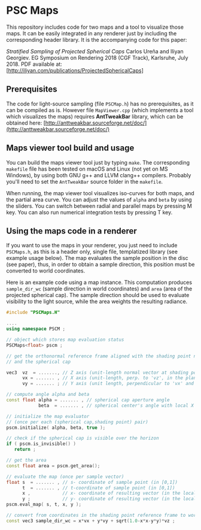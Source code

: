 # PSC Maps

This repository includes code for two maps and a tool to visualize those maps. It can be easily integrated in any renderer just by including the corresponding header library. It is the accompanying code for this paper:

*Stratified Sampling of Projected Spherical Caps*
Carlos Ureña and Iliyan Georgiev.
EG Symposium on Rendering 2018 (CGF Track), Karlsruhe, July 2018.
PDF available at: [http://iliyan.com/publications/ProjectedSphericalCaps]

## Prerequisites

The code for light-source sampling (file `PSCMap.h`) has no prerequisites, as it can be compiled as is. However file `MapViewer.cpp`  (which implements a tool which visualizes the maps) requires **AntTweakBar** library, which can be obtained here: [http://anttweakbar.sourceforge.net/doc/](http://anttweakbar.sourceforge.net/doc/)

## Maps viewer tool build and usage

You can build the maps viewer tool just by typing  `make`. The corresponding `makefile` file has been tested on macOS and Linux (not yet on MS Windows), by using both GNU g++ and LLVM clang++ compilers.
Probably you'll need to set the `AntTweakBar` source folder in the `makefile`.

When running, the map viewer tool visualizes iso-curves for both maps, and the partial area curve. You can adjust the values of `alpha` and `beta` by using the sliders. You can switch between radial and parallel maps by pressing M key. You can also run numerical integration tests by pressing T key.

## Using the maps code in a renderer

If you want to use the maps in your renderer, you just need to include `PSCMaps.h`, as this is a header only, single file, templatized library (see example usage below). The map evaluates the sample position in the disc (see paper), thus, in order to obtain a sample direction, this position must be converted to world coordinates.

Here is an example code using a map instance. This computation produces `sample_dir_wc` (sample direction in world coordinates) and `area` (area of the projected spherical cap). The sample direction should be used to evaluate visibility to the light source, while the area weights the resulting radiance.

```C++
#include "PSCMaps.H"

....
using namespace PSCM ;

// object which stores map evaluation status
PSCMaps<float> pscm ;

// get the orthonormal reference frame aligned with the shading point normal
// and the spherical cap

vec3  vz  = ......., // Z axis (unit-length normal vector at shading point)
      vx = ....... , // X axis (unit-length, perp. to 'vz', in the plane of 'n' and the vector to cap center)
      vy = ....... ; // Y axis (unit length, perpendicular to 'vx' and 'vz')

// compute angle alpha and beta
const float alpha = ....... , // spherical cap aperture angle
            beta  = ....... , // spherical center's angle with local X axis

// initialize the map evaluator
// (once per each (spherical cap,shading point) pair)
pscm.initialize( alpha, beta, true );

// check if the spherical cap is visible over the horizon
if ( pscm.is_invisible() )
   return ;  

// get the area
const float area = pscm.get_area();

// evaluate the map (once per sample vector)
float s  = ....... , // s- coordinate of sample point (in [0,1])
      t  = ....... , // t-coordinate of sample point (in [0,1])
      x ,            // x- coordinate of resulting vector (in the local frame)
      y ;            // y- coordinate of resulting vector (in the local frame)
pscm.eval_map( s, t, x, y );

// convert from coordinates in the shading point reference frame to world coordinates
const vec3 sample_dir_wc = x*vx + y*vy + sqrt(1.0-x*x-y*y)*vz ;

```
